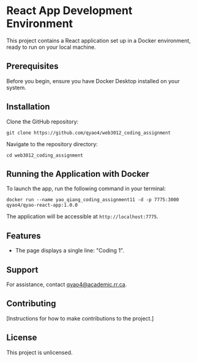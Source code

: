 # React App Development Environment

This project contains a React application set up in a Docker environment, ready to run on your local machine.

## Prerequisites

Before you begin, ensure you have Docker Desktop installed on your system.

## Installation

Clone the GitHub repository:

```
git clone https://github.com/qyao4/web3012_coding_assignment
```

Navigate to the repository directory:

```
cd web3012_coding_assignment
```

## Running the Application with Docker

To launch the app, run the following command in your terminal:

```
docker run --name yao_qiang_coding_assignment11 -d -p 7775:3000 qyao4/qyao-react-app:1.0.0
```

The application will be accessible at `http://localhost:7775`.

## Features

- The page displays a single line: "Coding 1".

## Support

For assistance, contact qyao4@academic.rr.ca.

## Contributing

[Instructions for how to make contributions to the project.]

## License

This project is unlicensed.
